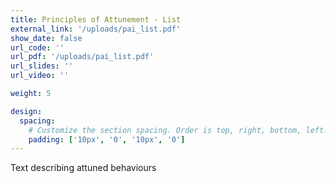 ```yaml
---
title: Principles of Attunement - List
external_link: '/uploads/pai_list.pdf'
show_date: false
url_code: ''
url_pdf: '/uploads/pai_list.pdf'
url_slides: ''
url_video: ''

weight: 5

design:
  spacing:
    # Customize the section spacing. Order is top, right, bottom, left.
    padding: ['10px', '0', '10px', '0']
---
```


Text describing attuned behaviours